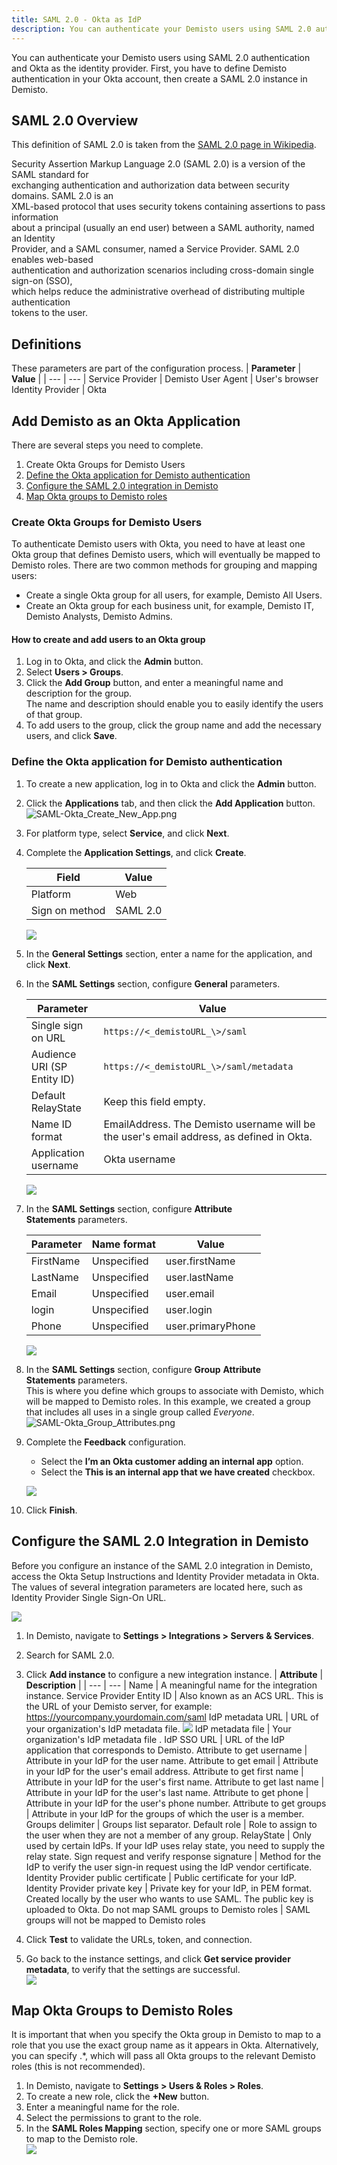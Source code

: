 ```yaml
---
title: SAML 2.0 - Okta as IdP
description: You can authenticate your Demisto users using SAML 2.0 authentication and Okta as the identity provider.
---
```

You can authenticate your Demisto users using SAML 2.0 authentication and Okta as the identity provider. First, you have to define Demisto authentication in your Okta account, then create a SAML 2.0 instance in Demisto.

## SAML 2.0 Overview

This definition of SAML 2.0 is taken from the [SAML 2.0 page in Wikipedia](https://en.wikipedia.org/wiki/SAML_2.0).

Security Assertion Markup Language 2.0 (SAML 2.0) is a version of the SAML standard for  
exchanging authentication and authorization data between security domains. SAML 2.0 is an  
XML-based protocol that uses security tokens containing assertions to pass information  
about a principal (usually an end user) between a SAML authority, named an Identity  
Provider, and a SAML consumer, named a Service Provider. SAML 2.0 enables web-based  
authentication and authorization scenarios including cross-domain single sign-on (SSO),  
which helps reduce the administrative overhead of distributing multiple authentication  
tokens to the user.

## Definitions

These parameters are part of the configuration process.
| **Parameter** | **Value** |
| --- | --- |
Service Provider |  Demisto
User Agent | User's browser
Identity Provider | Okta

## Add Demisto as an Okta Application

There are several steps you need to complete.

1.  Create Okta Groups for Demisto Users
2.  [Define the Okta application for Demisto authentication](#create-okta-groups-for-demisto-users)
3.  [Configure the SAML 2.0 integration in Demisto](#configure-the-saml-20-integration-in-demisto)
4.  [Map Okta groups to Demisto roles](#map-okta-groups-to-demisto-roles)

### Create Okta Groups for Demisto Users

To authenticate Demisto users with Okta, you need to have at least one Okta group that defines Demisto users, which will eventually be mapped to Demisto roles. There are two common methods for grouping and mapping users:

*   Create a single Okta group for all users, for example, Demisto All Users.
*   Create an Okta group for each business unit, for example, Demisto IT, Demisto Analysts, Demisto Admins.

#### How to create and add users to an Okta group

1.  Log in to Okta, and click the **Admin** button.
2.  Select **Users > Groups**.
3.  Click the **Add Group** button, and enter a meaningful name and description for the group.  
    The name and description should enable you to easily identify the users of that group.
4.  To add users to the group, click the group name and add the necessary users, and click **Save**.

### Define the Okta application for Demisto authentication

1.  To create a new application, log in to Okta and click the **Admin** button.
2.  Click the **Applications** tab, and then click the **Add Application** button.  
    ![SAML-Okta_Create_New_App.png](../../../docs/doc_imgs/reference/SAML-Okta_Create_New_App.png)
3.  For platform type, select **Service**, and click **Next**.
4.  Complete the **Application Settings**, and click **Create**.  

    | **Field** | **Value** |
    | --- | --- |  
    Platform | Web
    Sign on method | SAML 2.0
      
    ![](../../../docs/doc_imgs/reference/mceclip1.png)

5.  In the **General Settings** section, enter a name for the application, and click **Next**.
6.  In the **SAML Settings** section, configure **General** parameters.  
      
    | **Parameter** | **Value** |
    | --- | --- |  
    Single sign on URL | `https://<_demistoURL_\>/saml`
    Audience URI (SP Entity ID) | `https://<_demistoURL_\>/saml/metadata` 
    Default RelayState | Keep this field empty.
    Name ID format | EmailAddress. The Demisto username will be the user's email address, as defined in Okta.
    Application username | Okta username
    
      
    ![](../../../docs/doc_imgs/reference/mceclip0.png)
7.  In the **SAML Settings** section, configure **Attribute Statements** parameters.  
      
    | **Parameter** | **Name format** | **Value** |
    | --- | --- | --- |
    FirstName | Unspecified | user.firstName
    LastName |  Unspecified | user.lastName
    Email | Unspecified | user.email
    login | Unspecified | user.login
    Phone | Unspecified | user.primaryPhone
    
      
    ![](../../../docs/doc_imgs/reference/mceclip1_1.png)
8.  In the **SAML Settings** section, configure **Group** **Attribute Statements** parameters.  
    This is where you define which groups to associate with Demisto, which will be mapped to Demisto roles. In this example, we created a group that includes all uses in a single group called _Everyone_.   
    ![SAML-Okta_Group_Attributes.png](../../../docs/doc_imgs/reference/SAML-Okta_Group_Attributes.png)  
      
    
9.  Complete the **Feedback** configuration.  
    
    *   Select the **I’m an Okta customer adding an internal app** option.
    *   Select the **This is an internal app that we have created** checkbox.
    
    ![](../../../docs/doc_imgs/reference/mceclip2.png)
10.  Click **Finish**.

## Configure the SAML 2.0 Integration in Demisto

Before you configure an instance of the SAML 2.0 integration in Demisto, access the Okta Setup Instructions and Identity Provider metadata in Okta. The values of several integration parameters are located here, such as Identity Provider Single Sign-On URL.

  
![](../../../docs/doc_imgs/reference/mceclip3.png)

1.  In Demisto, navigate to **Settings > Integrations > Servers & Services**.
2.  Search for SAML 2.0.
3.  Click **Add instance** to configure a new integration instance.
    | **Attribute** | **Description** |
    | --- | --- |
    Name | A meaningful name for the integration instance.
    Service Provider Entity ID |  Also known as an ACS URL. This is the URL of your Demisto server, for example: https://yourcompany.yourdomain.com/saml
    IdP metadata URL |  URL of your organization's IdP metadata file.  ![](../../../docs/doc_imgs/reference/mceclip5.png)
    IdP metadata file |  Your organization's IdP metadata file .
    IdP SSO URL |  URL of the IdP application that corresponds to Demisto.
    Attribute to get username |  Attribute in your IdP for the user name.
    Attribute to get email |  Attribute in your IdP for the user's email address.
    Attribute to get first name |  Attribute in your IdP for the user's first name.
    Attribute to get last name |  Attribute in your IdP for the user's last name.
    Attribute to get phone |  Attribute in your IdP for the user's phone number.
    Attribute to get groups |  Attribute in your IdP for the groups of which the user is a member.
    Groups delimiter |  Groups list separator.
    Default role |  Role to assign to the user when they are not a member of any group.
    RelayState |  Only used by certain IdPs. If your IdP uses relay state, you need to supply the relay state.
    Sign request and verify response signature |  Method for the IdP to verify the user sign-in request using the IdP vendor certificate.
    Identity Provider public certificate |  Public certificate for your IdP.
    Identity Provider private key |  Private key for your IdP, in PEM format. Created locally by the user who wants to use SAML. The public key is uploaded to Okta.
    Do not map SAML groups to Demisto roles |  SAML groups will not be mapped to Demisto roles
    
    
4.  Click **Test** to validate the URLs, token, and connection.
5.  Go back to the instance settings, and click **Get service provider metadata**, to verify that the settings are successful.  
    ![](../../../docs/doc_imgs/reference/mceclip7.png)

## Map Okta Groups to Demisto Roles

It is important that when you specify the Okta group in Demisto to map to a role that you use the exact group name as it appears in Okta. Alternatively, you can specify .\*, which will pass all Okta groups to the relevant Demisto roles (this is not recommended).

1.  In Demisto, navigate to **Settings > Users & Roles > Roles**.
2.  To create a new role, click the **+New** button.
3.  Enter a meaningful name for the role.
4.  Select the permissions to grant to the role.
5.  In the **SAML Roles Mapping** section, specify one or more SAML groups to map to the Demisto role.  
    ![](../../../docs/doc_imgs/reference/mceclip8.png)
